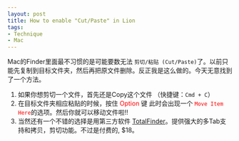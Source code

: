 ```yaml
---
layout: post
title: How to enable "Cut/Paste" in Lion
tags:
- Technique
- Mac
---
```

Mac的Finder里面最不习惯的是可能要数无法 `剪切/粘贴 (Cut/Paste)`了。以前只能先复制到目标文件夹，然后再把原文件删除。反正我是这么做的。今天无意找到了一个方法。

1. 如果你想剪切一个文件，首先还是Copy这个文件 （快捷键：`Cmd + C`）
2. 在目标文件夹相应粘贴的时候，按住 <span style="color: #ff0000;">Option</span> 键 此时会出现一个 <span style="color: #ff0000;">`Move Item Here`</span>的选项。然后你就可以移动文件啦!!
3. 当然还有一个不错的选择是用第三方软件 <a href="http://totalfinder.binaryage.com/" target="_blank">TotalFinder</a>。提供强大的多Tab支持和拷贝，剪切功能。不过是付费的, $18。

